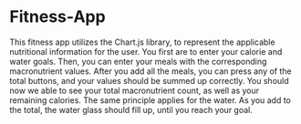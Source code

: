 # Fitness-App

This fitness app utilizes the Chart.js library, to represent the applicable nutritional information for the user. You first are to enter your calorie and water goals. Then, you can enter your meals with the corresponding macronutrient values. After you add all the meals, you can press any of the total buttons, and your values should be summed up correctly. You should now we able to see your total macronutrient count, as well as your remaining calories. The same principle applies for the water. As you add to the total, the water glass should fill up, until you reach your goal. 
